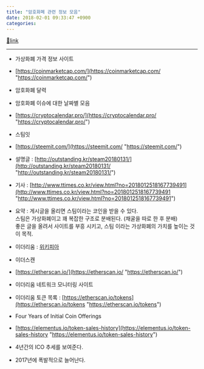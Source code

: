 ```yaml
---
title: "암호화폐 관련 정보 모음"
date: 2018-02-01 09:33:47 +0900
categories: 
---
```

[🔗link](http://www.mins01.com/mh/tech/read/1131)
***


- 가상화폐 가격 정보 사이트
- [https://coinmarketcap.com/](https://coinmarketcap.com/ "https://coinmarketcap.com/")

- 암호화폐 달력
- 암호화폐 이슈에 대한 날짜별 모음
- [https://cryptocalendar.pro/](https://cryptocalendar.pro/ "https://cryptocalendar.pro/")

- 스팀잇
- [https://steemit.com/](https://steemit.com/ "https://steemit.com/")
- 설명글 : [http://outstanding.kr/steam20180131/](http://outstanding.kr/steam20180131/ "http://outstanding.kr/steam20180131/")
- 기사 : [http://www.ttimes.co.kr/view.html?no=2018012518167739491](http://www.ttimes.co.kr/view.html?no=2018012518167739491 "http://www.ttimes.co.kr/view.html?no=2018012518167739491")
- 요약 : 게시글을 올리면 스팀이라는 코인을 받을 수 있다.  
스팀은 가상화폐이고 꽤 복잡한 구조로 분배된다. (채굴을 따로 한 후 분배)  
좋은 글을 올려서 사이트를 부흥 시키고, 스팀 이라는 가상화폐의 가치를 높이는 것이 목적.

- 이더리움 : [위키피아](https://ko.wikipedia.org/wiki/%EC%9D%B4%EB%8D%94%EB%A6%AC%EC%9B%80 "위키피아")
- 이더스캔
- [https://etherscan.io/](https://etherscan.io/ "https://etherscan.io/")
- 이더리움 네트워크 모니터링 사이트
- 이더리움 토큰 목록 : [https://etherscan.io/tokens](https://etherscan.io/tokens "https://etherscan.io/tokens")


- Four Years of Initial Coin Offerings
- [https://elementus.io/token-sales-history](https://elementus.io/token-sales-history "https://elementus.io/token-sales-history")
- 4년간의 ICO 추세를 보여준다.
- 2017년에 폭발적으로 늘어난다.



